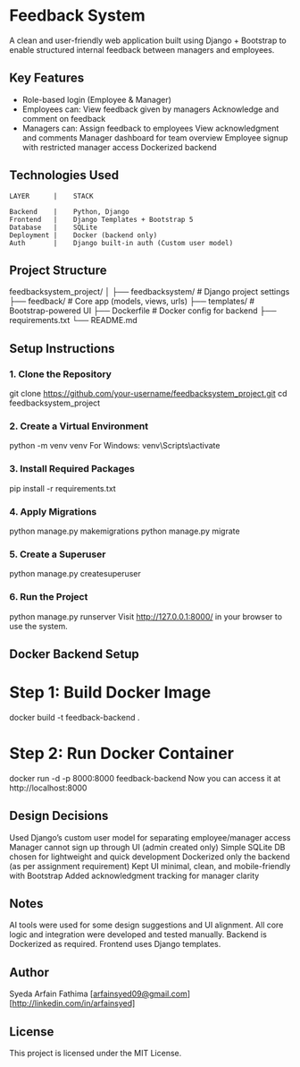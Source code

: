 # Feedback System
A clean and user-friendly web application built using Django + Bootstrap to enable structured internal feedback between managers and employees.

## Key Features

- Role-based login (Employee & Manager)
- Employees can:
     View feedback given by managers
     Acknowledge and comment on feedback
- Managers can:
     Assign feedback to employees
     View acknowledgment and comments
     Manager dashboard for team overview
     Employee signup with restricted manager access
     Dockerized backend

## Technologies Used

    LAYER      |    STACK                                    

    Backend    |    Python, Django                           
    Frontend   |    Django Templates + Bootstrap 5           
    Database   |    SQLite                                   
    Deployment |    Docker (backend only)                    
    Auth       |    Django built-in auth (Custom user model) 

## Project Structure
feedbacksystem_project/
│
├── feedbacksystem/ # Django project settings
├── feedback/ # Core app (models, views, urls)
├── templates/ # Bootstrap-powered UI
├── Dockerfile # Docker config for backend
├── requirements.txt
└── README.md

## Setup Instructions

### 1. Clone the Repository
git clone https://github.com/your-username/feedbacksystem_project.git
cd feedbacksystem_project
### 2. Create a Virtual Environment
python -m venv venv
For Windows: venv\Scripts\activate
### 3. Install Required Packages
pip install -r requirements.txt
### 4. Apply Migrations
python manage.py makemigrations
python manage.py migrate
### 5. Create a Superuser
python manage.py createsuperuser
### 6. Run the Project
python manage.py runserver
Visit http://127.0.0.1:8000/ in your browser to use the system.


## Docker Backend Setup
# Step 1: Build Docker Image
docker build -t feedback-backend .
# Step 2: Run Docker Container
docker run -d -p 8000:8000 feedback-backend
Now you can access it at http://localhost:8000


## Design Decisions
Used Django’s custom user model for separating employee/manager access
Manager cannot sign up through UI (admin created only)
Simple SQLite DB chosen for lightweight and quick development
Dockerized only the backend (as per assignment requirement)
Kept UI minimal, clean, and mobile-friendly with Bootstrap
Added acknowledgment tracking for manager clarity

## Notes
AI tools were used for some design suggestions and UI alignment.
All core logic and integration were developed and tested manually.
Backend is Dockerized as required. Frontend uses Django templates.

## Author
Syeda Arfain Fathima
[arfainsyed09@gmail.com]
[http://linkedin.com/in/arfainsyed]

## License
This project is licensed under the MIT License.



